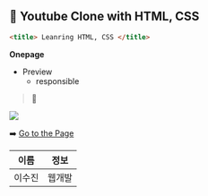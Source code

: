 ## 🐶 Youtube Clone with HTML, CSS 


```html
<title> Leanring HTML, CSS </title>

```
  **Onepage** 
* Preview
   * responsible
> 🐹

<img src="https://sujinhhh.github.io/youtubeStudy/screenshot2.png" >
  

➡️
[Go to the Page](https://sujinhhh.github.io/youtubeStudy/)



이름 | 정보
---|---|
이수진| 웹개발

